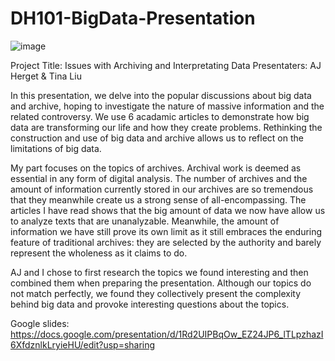 # DH101-BigData-Presentation
![image](https://user-images.githubusercontent.com/85768755/124342334-03213b00-db78-11eb-8d3c-607e0c748f4c.png)


Project Title: Issues with Archiving and Interpretating Data
Presentaters: AJ Herget & Tina Liu

In this presentation, we delve into the popular discussions about big data and archive, hoping to investigate the nature of massive information and the related controversy. We use 6 acadamic articles to demonstrate how big data are transforming our life and how they create problems. Rethinking the construction and use of big data and archive allows us to reflect on the limitations of big data.

My part focuses on the topics of archives. Archival work is deemed as essential in any form of digital analysis. The number of archives and the amount of information currently stored in our archives are so tremendous that they meanwhile create us a strong sense of all-encompassing. The articles I have read shows that the big amount of data we now have allow us to analyze texts that are unanalyzable. Meanwhile, the amount of information we have still prove its own limit as it still embraces the enduring feature of traditional archives: they are selected by the authority and barely represent the wholeness as it claims to do. 

AJ and I chose to first research the topics we found interesting and then combined them when preparing the presentation. Although our topics do not match perfectly, we found they collectively present the complexity behind big data and provoke interesting questions about the topics. 

Google slides: https://docs.google.com/presentation/d/1Rd2UIPBqOw_EZ24JP6_lTLpzhazI6XfdznlkLryieHU/edit?usp=sharing

